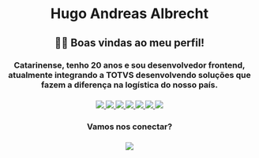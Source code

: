 <h1 align="center">Hugo Andreas Albrecht</h1> 

<h2 align="center">👋🏻 Boas vindas ao meu perfil!</h2>

<h3 align="center">Catarinense, tenho 20 anos e sou <strong>desenvolvedor frontend</strong>, atualmente integrando a TOTVS desenvolvendo soluções que fazem a diferença na logística do nosso país.<h3/>
  


<div align="center">
  <a href="">
    <img src="https://img.shields.io/static/v1?label=&message=angular&color=BD002E&style=for-the-badge&logo=angular"/>
  </a>

  <a href="">
    <img src="https://img.shields.io/static/v1?label=&message=typescript&color=20232A&style=for-the-badge&logo=typescript"/>
  </a>
  
  <a href="">
    <img src="https://img.shields.io/static/v1?label=&message=javascript&color=20232A&style=for-the-badge&logo=javascript"/>
  </a>

  <a href="">
    <img src="https://img.shields.io/static/v1?label=&message=react&color=20232A&style=for-the-badge&logo=react"/>
  </a>

  <a href="">
    <img src="https://img.shields.io/static/v1?label=&message=html5&color=20232A&style=for-the-badge&logo=html5"/>
  </a>

  <a href="">
    <img src="https://img.shields.io/static/v1?label=&message=css3&color=52A2DC&style=for-the-badge&logo=css3"/>
  </a>

  <a href="">
    <img src="https://img.shields.io/static/v1?label=&message=sass&color=20232A&style=for-the-badge&logo=sass"/>
  </a>
</div>

<div align="center">
  <h4>Vamos nos conectar?</h4>

  <a href="https://linkedin.com/in/albrechthugo">
    <img align="center" src="https://img.shields.io/static/v1?label=&message=linkedin&color=0A66C2&style=for-the-badge&logo=linkedin"/>
  </a>
</div>
